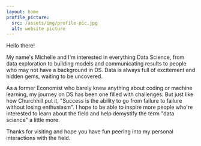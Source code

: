 ```yaml
---
layout: home
profile_picture:
  src: /assets/img/profile-pic.jpg
  alt: website picture
---
```


<p>
  Hello there! 
</p>

<p>
  My name's Michelle and I'm interested in everything Data Science, from data exploration to building models and communicating results to people who may not have a background in DS. Data is always full of excitement and hidden gems, waiting to be uncovered.
</p>

<p>
  As a former Economist who barely knew anything about coding or machine learning, my journey on DS has been one filled with challenges. But just like how Churchhill put it, "Success is the ability to go from failure to failure without losing enthusiasm". I hope to be able to inspire more people who're interested to learn about the field and help demystify the term "data science" a little more.
</p>

<p>
  Thanks for visiting and hope you have fun peering into my personal interactions with the field.
</p>
